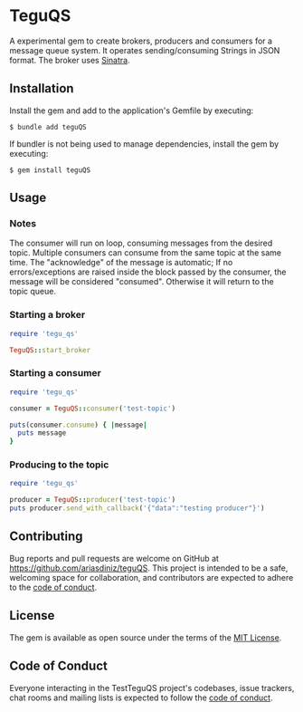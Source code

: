 # TeguQS

A experimental gem to create brokers, producers and consumers for a message queue system.
It operates sending/consuming Strings in JSON format.
The broker uses [Sinatra](https://sinatrarb.com/).
## Installation

Install the gem and add to the application's Gemfile by executing:

    $ bundle add teguQS

If bundler is not being used to manage dependencies, install the gem by executing:

    $ gem install teguQS

## Usage

### Notes

The consumer will run on loop, consuming messages from the desired topic.
Multiple consumers can consume from the same topic at the same time.
The "acknowledge" of the message is automatic; If no errors/exceptions are raised
inside the block passed by the consumer, the message will be considered "consumed".
Otherwise it will return to the topic queue.

### Starting a broker
```ruby
require 'tegu_qs'

TeguQS::start_broker
```

### Starting a consumer
```ruby
require 'tegu_qs'

consumer = TeguQS::consumer('test-topic')

puts(consumer.consume) { |message|
  puts message
}
```

### Producing to the topic
```ruby
require 'tegu_qs'

producer = TeguQS::producer('test-topic')
puts producer.send_with_callback('{"data":"testing producer"}')
```

## Contributing

Bug reports and pull requests are welcome on GitHub at https://github.com/ariasdiniz/teguQS. This project is intended to be a safe, welcoming space for collaboration, and contributors are expected to adhere to the [code of conduct](https://github.com/ariasdiniz/teguQS/blob/master/CODE_OF_CONDUCT.md).

## License

The gem is available as open source under the terms of the [MIT License](https://opensource.org/licenses/MIT).

## Code of Conduct

Everyone interacting in the TestTeguQS project's codebases, issue trackers, chat rooms and mailing lists is expected to follow the [code of conduct](https://github.com/ariasdiniz/teguQS/blob/master/CODE_OF_CONDUCT.md).
